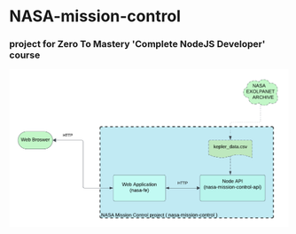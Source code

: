 # NASA-mission-control
### project for Zero To Mastery 'Complete NodeJS Developer' course

![Diagram](./nasa-mission-control.png)

